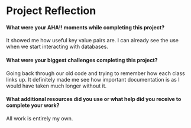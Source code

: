 # Project Reflection

#### What were your AHA!! moments while completing this project?

It showed me how useful key value pairs are. I can already see the use when we
start interacting with databases.

#### What were your biggest challenges completing this project?

Going back through our old code and trying to remember how each class links up.
It definitely made me see how important documentation is as I would have taken
much longer without it.

#### What additional resources did you use or what help did you receive to complete your work? 

All work is entirely my own.
